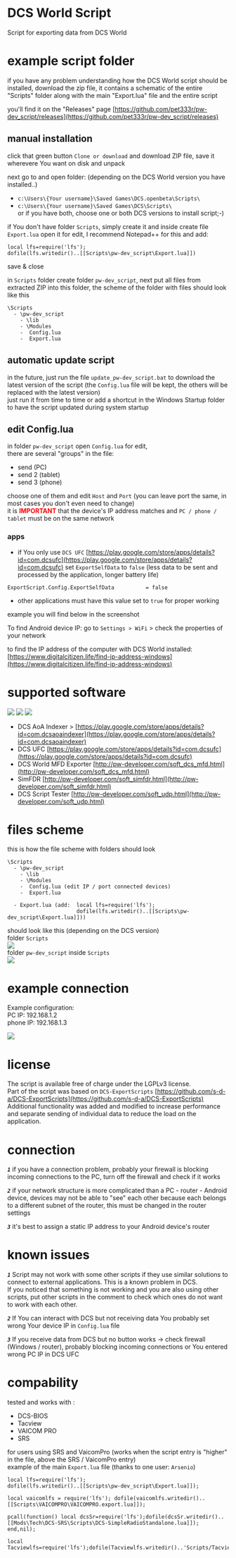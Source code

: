 # DCS World Script

Script for exporting data from DCS World

# example script folder
if you have any problem understanding how the DCS World script should be installed, download the zip file, it contains a schematic of the entire "Scripts" folder along with the main "Export.lua" file and the entire script

you'll find it on the "Releases" page
[https://github.com/pet333r/pw-dev_script/releases](https://github.com/pet333r/pw-dev_script/releases)

## manual installation

click that green button `Clone or download` and download ZIP file, save it wherevere You want on disk and unpack

next go to and open folder: (depending on the DCS World version you have installed..)
* `c:\Users\{Your username}\Saved Games\DCS.openbeta\Scripts\`
* `c:\Users\{Your username}\Saved Games\DCS\Scripts\`  
or if you have both, choose one or both DCS versions to install script;-)

if You don't have folder `Scripts`, simply create it and inside create file `Export.lua`
open it for edit, I recommend Notepad++ for this and add: 

```
local lfs=require('lfs');
dofile(lfs.writedir()..[[Scripts\pw-dev_script\Export.lua]])
```
save & close

in `Scripts` folder create folder `pw-dev_script`, next put all files from extracted ZIP into this folder, the scheme of the folder with files should look like this  
```
\Scripts
  - \pw-dev_script
    - \lib
    - \Modules
    -  Config.lua
    -  Export.lua
  ``` 

## automatic update script

in the future, just run the file `update_pw-dev_script.bat` to download the latest version of the script (the `Config.lua` file will be kept, the others will be replaced with the latest version)  
just run it from time to time or add a shortcut in the Windows Startup folder to have the script updated during system startup

## edit Config.lua 
in folder `pw-dev_script` open `Config.lua` for edit,  
there are several "groups" in the file: 
* send (PC)
* send 2 (tablet)
* send 3 (phone)  

choose one of them and edit `Host` and `Port` (you can leave port the same, in most cases you don't even need to change)  
it is <span style="color:red">**IMPORTANT**</span> that the device's IP address matches and `PC / phone / tablet` must be on the same network  

### apps
- if You only use `DCS UFC` [https://play.google.com/store/apps/details?id=com.dcsufc](https://play.google.com/store/apps/details?id=com.dcsufc) set `ExportSelfData` to `false` (less data to be sent and processed by the application, longer battery life)
```
ExportScript.Config.ExportSelfData          = false
```
- other applications must have this value set to `true` for proper working

example you will find below in the screenshot

To find Android device IP: go to `Settings > WiFi` > check the properties of your network   

to find the IP address of the computer with DCS World installed: [https://www.digitalcitizen.life/find-ip-address-windows](https://www.digitalcitizen.life/find-ip-address-windows)

# supported software

![](.gfx/icon_dcsufc.png) ![](.gfx/icon_aoa.png) ![](.gfx/icon_mfdexporter.png)

* DCS AoA Indexer > [https://play.google.com/store/apps/details?id=com.dcsaoaindexer](https://play.google.com/store/apps/details?id=com.dcsaoaindexer)
* DCS UFC [https://play.google.com/store/apps/details?id=com.dcsufc](https://play.google.com/store/apps/details?id=com.dcsufc)
* DCS World MFD Exporter [http://pw-developer.com/soft_dcs_mfd.html](http://pw-developer.com/soft_dcs_mfd.html)
* SimFDR [http://pw-developer.com/soft_simfdr.html](http://pw-developer.com/soft_simfdr.html)
* DCS Script Tester [http://pw-developer.com/soft_udp.html](http://pw-developer.com/soft_udp.html)

# files scheme

this is how the file scheme with folders should look

```
\Scripts
  - \pw-dev_script
    - \lib
    - \Modules
    -  Config.lua (edit IP / port connected devices)
    -  Export.lua

  - Export.lua (add:  local lfs=require('lfs');
                      dofile(lfs.writedir()..[[Scripts\pw-dev_script\Export.lua]]))
  ```

should look like this (depending on the DCS version)  
folder `Scripts`  
![](.gfx/folders1.png)  
folder `pw-dev_script` inside `Scripts`  
![](.gfx/folders2.png)

# example connection
Example configuration:  
PC IP: 192.168.1.2  
phone IP: 192.168.1.3  

![](.gfx/dcs_script_connection.png)

# license

The script is available free of charge under the LGPLv3 license.  
Part of the script was based on `DCS-ExportScripts` [https://github.com/s-d-a/DCS-ExportScripts](https://github.com/s-d-a/DCS-ExportScripts)  
Additional functionality was added and modified to increase performance and separate sending of individual data to reduce the load on the application.

# connection
***`1`*** if you have a connection problem, probably your firewall is blocking incoming connections to the PC, turn off the firewall and check if it works

***`2`*** if your network structure is more complicated than a PC - router - Android device, devices may not be able to "see" each other because each belongs to a different subnet of the router, this must be changed in the router settings

***`3`*** it's best to assign a static IP address to your Android device's router

# known issues

***`1`*** Script may not work with some other scripts if they use similar solutions to connect to external applications. This is a known problem in DCS.  
If you noticed that something is not working and you are also using other scripts, put other scripts in the comment to check which ones do not want to work with each other.

***`2`*** If You can interact with DCS but not receiving data You probably set wrong Your device IP in `Config.lua` file

***`3`*** If you receive data from DCS but no button works -> check firewall (Windows / router), probably blocking incoming connections or You entered wrong PC IP in DCS UFC

# compability
tested and works with :
 * DCS-BIOS
 * Tacview  
 * VAICOM PRO
 * SRS

 for users using SRS and VaicomPro (works when the script entry is "higher" in the file, above the SRS / VaicomPro entry)  
 example of the main `Export.lua` file (thanks to one user: `Arsenio`)
 ```
 local lfs=require('lfs');
dofile(lfs.writedir()..[[Scripts\pw-dev_script\Export.lua]]);

local vaicomlfs = require('lfs'); dofile(vaicomlfs.writedir()..[[Scripts\VAICOMPRO\VAICOMPRO.export.lua]]);

pcall(function() local dcsSr=require('lfs');dofile(dcsSr.writedir()..[[Mods\Tech\DCS-SRS\Scripts\DCS-SimpleRadioStandalone.lua]]); end,nil);

local Tacviewlfs=require('lfs');dofile(Tacviewlfs.writedir()..'Scripts/TacviewGameExport.lua');
 ```

